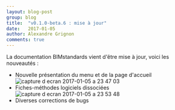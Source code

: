 ```yaml
---
layout: blog-post
group: blog
title:  "v0.1.0-beta.6 : mise à jour"
date:   2017-01-05
author: Alexandre Grignon
comments: true
---
```


La documentation BIMstandards vient d'être mise à jour, voici les nouveautés :

- Nouvelle présentation du menu et de la page d'accueil 
  ![capture d ecran 2017-01-05 a 23 47 03](https://cloud.githubusercontent.com/assets/3787000/21700551/4f8c2268-d3a1-11e6-9df0-42c8fb61964d.png)
- Fiches-méthodes logiciels dissociées 
  ![capture d ecran 2017-01-05 a 23 53 48](https://cloud.githubusercontent.com/assets/3787000/21700739/3edfd3be-d3a2-11e6-9304-eaa36165f0d8.png)
- Diverses corrections de bugs
